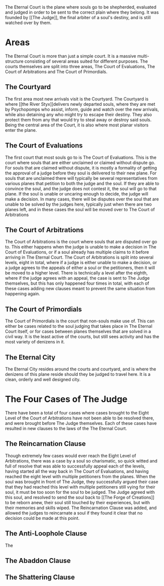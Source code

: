The Eternal Court is the plane where souls go to be shepherded, evaluated and judged in order to be sent to the correct plain where they belong. It was founded by [[The Judge]], the final arbiter of a soul's destiny, and is still watched over by them.

# Areas

The Eternal Court is more than just a simple court. It is a massive multi-structure consisting of several areas suited for different purposes. The courts themselves are split into three areas, The Court of Evaluations, The Court of Arbitrations and The Court of Primordials.

## The Courtyard
The first area most new arrivals visit is the Courtyard. The Courtyard is where [[the River Styx]]delivers newly departed souls, where they are met by Psychopomps who assist, inform, guide and watch over the new arrivals, while also detaining any who might try to escape their destiny. They also protect them from any that would try to steal away or destroy said souls. Being the central area of the Court, it is also where most planar visitors enter the plane.

## The Court of Evaluations
The first court that most souls go to is The Court of Evaluations. This is the court where souls that are either unclaimed or claimed without dispute go. For souls that are claimed without dispute, it is mostly a formality of getting the approval of a judge before they soul is delivered to their new plane. For souls that are unclaimed there will typically be several representatives from various planes that petition to both the judge and the soul. If they are able to convince the soul, and the judge does not contest it, the soul will go to that plane. If the soul is unable or uncaring enough to decide, the judge will make a decision. In many cases, there will be disputes over the soul that are unable to be solved by the judges here, typically just when there are two planes left, and in these cases the soul will be moved over to The Court of Arbitrations

## The Court of Arbitrations
The Court of Arbitrations is the court where souls that are disputed over go to. This either happens when the judge is unable to make a decision in The Court of Evaluations, or if a soul already has multiple claims to it before arriving in The Eternal Court. The Court of Arbitrations is split into several levels, eight in total, where if a judge is either unable to make a decision, or a judge agrees to the appeals of either a soul or the petitioners, then it will be moved to a higher level. There is technically a level after the eighth, where if the judge agrees with an appeal, the case is sent to The Judge themselves, but this has only happened four times in total, with each of these cases adding new clauses meant to prevent the same situation from happening again.

## The Court of Primordials
The Court of Primordials is the court that non-souls make use of. This can either be cases related to the soul judging that takes place in The Eternal Court itself, or for cases between planes themselves that are solved in a civil way. It is the least active of the courts, but still sees activity and has the most variety of denizens in it.

## The Eternal City
The Eternal City resides around the courts and courtyard, and is where the denizens of this plane reside should they be judged to travel here. It is a clean, orderly and well designed city.

# The Four Cases of The Judge
There have been a total of four cases where cases brought to the Eight Level of the Court of Arbitrations have not been able to be resolved there, and were brought before The Judge themselves. Each of these cases have resulted in new clauses to the laws of the The Eternal Court.

## The Reincarnation Clause
Though extremely few cases would ever reach the Eight Level of Arbitrations, there was a case by a soul so charismatic, so quick witted and full of resolve that was able to successfully appeal each of the levels, having started all the way back in The Court of Evaluations, and having reached the eight level with multiple petitioners from the planes. When the soul was brought in front of The Judge, they successfully argued their case that they had reached this level with multiple petitioners still vying for their soul, it must be too soon for the soul to be judged. The Judge agreed with this soul, and resolved to send the soul back to [[The Forge of Creations]] to be reborn anew, their soul still touched by their experiences, but with their memories and skills wiped. The Reincarnation Clause was added, and allowed the judges to reincarnate a soul if they found it clear that no decision could be made at this point.

## The Anti-Loophole Clause
The 

## The Abaddon Clause

## The Shattering Clause